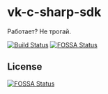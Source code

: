 # vk-c-sharp-sdk
Работает? Не трогай.

[![Build Status](https://travis-ci.org/pDopnex/vk-c-sharp-sdk.svg?branch=master)](https://travis-ci.org/pDopnex/vk-c-sharp-sdk)
[![FOSSA Status](https://app.fossa.io/api/projects/git%2Bgithub.com%2FpDopnex%2Fvk-c-sharp-sdk.svg?type=shield)](https://app.fossa.io/projects/git%2Bgithub.com%2FpDopnex%2Fvk-c-sharp-sdk?ref=badge_shield)


## License
[![FOSSA Status](https://app.fossa.io/api/projects/git%2Bgithub.com%2FpDopnex%2Fvk-c-sharp-sdk.svg?type=large)](https://app.fossa.io/projects/git%2Bgithub.com%2FpDopnex%2Fvk-c-sharp-sdk?ref=badge_large)
